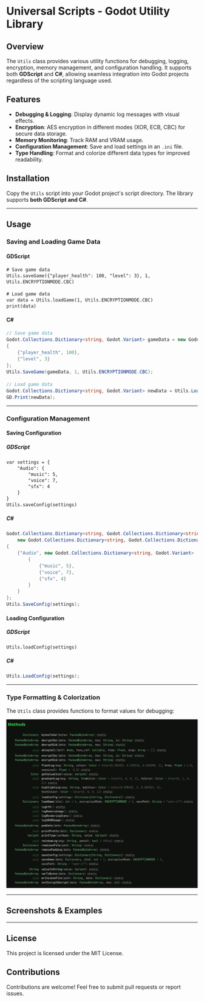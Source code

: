 # Universal Scripts - Godot Utility Library

## Overview
The `Utils` class provides various utility functions for debugging, logging, encryption, memory management, and configuration handling. It supports both **GDScript** and **C#**, allowing seamless integration into Godot projects regardless of the scripting language used.

## Features
- **Debugging & Logging**: Display dynamic log messages with visual effects.
- **Encryption**: AES encryption in different modes (XOR, ECB, CBC) for secure data storage.
- **Memory Monitoring**: Track RAM and VRAM usage.
- **Configuration Management**: Save and load settings in an `.ini` file.
- **Type Handling**: Format and colorize different data types for improved readability.

## Installation
Copy the `Utils` script into your Godot project's script directory. The library supports **both GDScript and C#**.

---

## Usage

### **Saving and Loading Game Data**

#### **GDScript**
```gdscript
# Save game data
Utils.saveGame({"player_health": 100, "level": 3}, 1, Utils.ENCRYPTIONMODE.CBC)

# Load game data
var data = Utils.loadGame(1, Utils.ENCRYPTIONMODE.CBC)
print(data)
```

#### **C#**
```csharp
// Save game data
Godot.Collections.Dictionary<string, Godot.Variant> gameData = new Godot.Collections.Dictionary<string, Godot.Variant>
{
    {"player_health", 100},
    {"level", 3}
};
Utils.SaveGame(gameData, 1, Utils.ENCRYPTIONMODE.CBC);

// Load game data
Godot.Collections.Dictionary<string, Godot.Variant> newData = Utils.LoadGame(1, Utils.ENCRYPTIONMODE.CBC);
GD.Print(newData);
```

---

### **Configuration Management**

#### **Saving Configuration**
##### **GDScript**
```gdscript
var settings = {
    "Audio": {
        "music": 5,
        "voice": 7,
        "sfx": 4
    }
}
Utils.saveConfig(settings)
```

##### **C#**
```csharp
Godot.Collections.Dictionary<string, Godot.Collections.Dictionary<string, Godot.Variant>> settings = 
    new Godot.Collections.Dictionary<string, Godot.Collections.Dictionary<string, Godot.Variant>>
{
    {"Audio", new Godot.Collections.Dictionary<string, Godot.Variant>
        {
            {"music", 5},
            {"voice", 7},
            {"sfx", 4}
        }
    }
};
Utils.SaveConfig(settings);
```

#### **Loading Configuration**
##### **GDScript**
```gdscript
Utils.loadConfig(settings)
```
##### **C#**
```csharp
Utils.LoadConfig(settings);
```

---

### **Type Formatting & Colorization**
The `Utils` class provides functions to format values for debugging:

![Available Functions](Assets/FunctionList.png)

---

## **Screenshots & Examples**

---

## License
This project is licensed under the MIT License.

## Contributions
Contributions are welcome! Feel free to submit pull requests or report issues.

